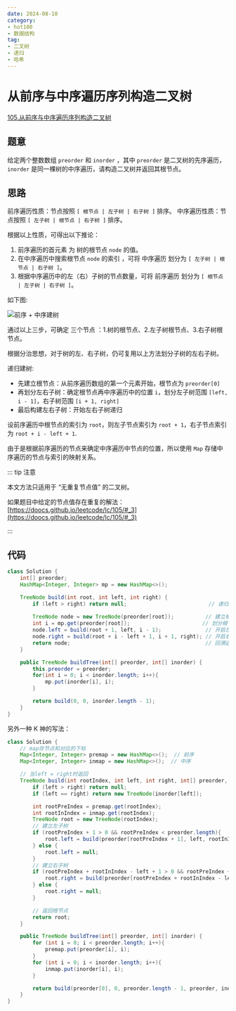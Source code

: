 ```yaml
---
date: 2024-08-10
category: 
- hot100
- 数据结构
tag: 
- 二叉树
- 递归
- 哈希
---
```


# 从前序与中序遍历序列构造二叉树

<!-- more -->

[105.从前序与中序遍历序列构造二叉树](https://leetcode.cn/problems/construct-binary-tree-from-preorder-and-inorder-traversal/description/?envType=study-plan-v2&envId=top-100-liked)

## 题意

给定两个整数数组 `preorder` 和 `inorder` ，其中 `preorder` 是二叉树的先序遍历， `inorder` 是同一棵树的中序遍历，请构造二叉树并返回其根节点。

## 思路

前序遍历性质：节点按照 `[ 根节点 | 左子树 | 右子树 ]` 排序。
中序遍历性质：节点按照 `[ 左子树 | 根节点 | 右子树 ]` 排序。

根据以上性质，可得出以下推论：

1. 前序遍历的首元素 为 树的根节点 `node` 的值。
2. 在中序遍历中搜索根节点 `node` 的索引 ，可将 中序遍历 划分为 `[ 左子树 | 根节点 | 右子树 ]`。
3. 根据中序遍历中的左（右）子树的节点数量，可将 前序遍历 划分为 `[ 根节点 | 左子树 | 右子树 ]`。

如下图:

![前序 + 中序建树](https://cloud.braumace.cn/f/ZQCy/1629825510-roByLr-Picture1.png)

通过以上三步，可确定 三个节点 ：1.树的根节点、2.左子树根节点、3.右子树根节点。

根据分治思想，对于树的左、右子树，仍可复用以上方法划分子树的左右子树。

递归建树:

- 先建立根节点：从前序遍历数组的第一个元素开始，根节点为 `preorder[0]`
- 再划分左右子树：确定根节点再中序遍历中的位置 `i`，划分左子树范围 `[left, i - 1]`，右子树范围 `[i + 1, right]`
- 最后构建左右子树：开始左右子树递归

设前序遍历中根节点的索引为 `root`，则左子节点索引为 `root + 1`，右子节点索引为 `root + i - left + 1`.

由于是根据前序遍历的节点来确定中序遍历中节点的位置，所以使用 `Map` 存储中序遍历的节点与索引的映射关系。

::: tip 注意

本文方法只适用于 “无重复节点值” 的二叉树。

如果题目中给定的节点值存在重复的解法：[https://doocs.github.io/leetcode/lc/105/#_3](https://doocs.github.io/leetcode/lc/105/#_3)

:::

## 代码

```java
class Solution {
    int[] preorder;
    HashMap<Integer, Integer> mp = new HashMap<>();

    TreeNode build(int root, int left, int right) {
        if (left > right) return null;                          // 递归终止
        
        TreeNode node = new TreeNode(preorder[root]);          // 建立根节点
        int i = mp.get(preorder[root]);                       // 划分根节点、左子树、右子树
        node.left = build(root + 1, left, i - 1);              // 开启左子树递归
        node.right = build(root + i - left + 1, i + 1, right); // 开启右子树递归
        return node;                                           // 回溯返回根节点
    }

    public TreeNode buildTree(int[] preorder, int[] inorder) {
        this.preorder = preorder;
        for(int i = 0; i < inorder.length; i++){
            mp.put(inorder[i], i);
        }

        return build(0, 0, inorder.length - 1);
    }
}
```

另外一种 K 神的写法：

```java
class Solution {
    // map存节点和对应的下标
    Map<Integer, Integer> premap = new HashMap<>();  // 前序
    Map<Integer, Integer> inmap = new HashMap<>();  // 中序

    // 当left = right时返回
    TreeNode build(int rootIndex, int left, int right, int[] preorder, int[] inorder) {
        if (left > right) return null;
        if (left == right) return new TreeNode(inorder[left]);

        int rootPreIndex = premap.get(rootIndex);
        int rootInIndex = inmap.get(rootIndex);
        TreeNode root = new TreeNode(rootIndex);
        // 建立左子树
        if (rootPreIndex + 1 > 0 && rootPreIndex < preorder.length){
            root.left = build(preorder[rootPreIndex + 1], left, rootInIndex - 1, preorder, inorder);
        } else {
            root.left = null;
        }
        // 建立右子树
        if (rootPreIndex + rootInIndex - left + 1 > 0 && rootPreIndex + rootInIndex - left + 1 < preorder.length){
            root.right = build(preorder[rootPreIndex + rootInIndex - left + 1], rootInIndex + 1, right, preorder, inorder);
        } else {
            root.right = null;
        }

        // 返回根节点
        return root;
    }

    public TreeNode buildTree(int[] preorder, int[] inorder) {
        for (int i = 0; i < preorder.length; i++){
            premap.put(preorder[i], i);
        }
        for (int i = 0; i < inorder.length; i++){
            inmap.put(inorder[i], i);
        }

        return build(preorder[0], 0, preorder.length - 1, preorder, inorder);
    }
}
```
